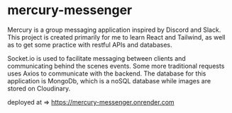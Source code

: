 # mercury-messenger
Mercury is a group messaging application inspired by Discord and
Slack. This project is created primarily for me to learn React and
Tailwind, as well as to get some practice with restful APIs and
databases.

Socket.io is used to facilitate messaging between clients and
communicating behind the scenes events. Some more traditional
requests uses Axios to communicate with the backend. The database
for this application is MongoDb, which is a noSQL database while
images are stored on Cloudinary.

deployed at => https://mercury-messenger.onrender.com
